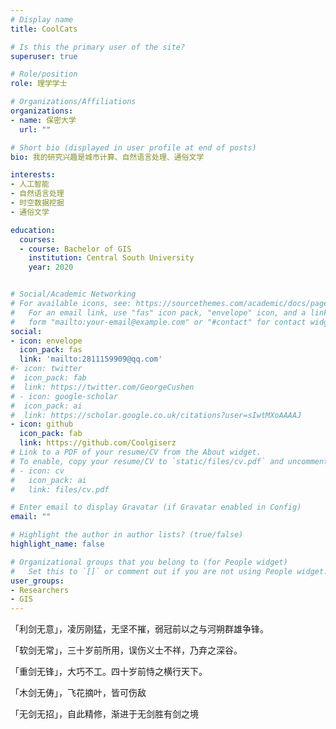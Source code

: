 ```yaml
---
# Display name
title: CoolCats

# Is this the primary user of the site?
superuser: true

# Role/position
role: 理学学士

# Organizations/Affiliations
organizations:
- name: 保密大学
  url: ""

# Short bio (displayed in user profile at end of posts)
bio: 我的研究兴趣是城市计算、自然语言处理、通俗文学

interests:
- 人工智能
- 自然语言处理
- 时空数据挖掘
- 通俗文学

education:
  courses:
  - course: Bachelor of GIS
    institution: Central South University
    year: 2020


# Social/Academic Networking
# For available icons, see: https://sourcethemes.com/academic/docs/page-builder/#icons
#   For an email link, use "fas" icon pack, "envelope" icon, and a link in the
#   form "mailto:your-email@example.com" or "#contact" for contact widget.
social:
- icon: envelope
  icon_pack: fas
  link: 'mailto:2811159909@qq.com'
#- icon: twitter
#  icon_pack: fab
#  link: https://twitter.com/GeorgeCushen
# - icon: google-scholar
#  icon_pack: ai
#  link: https://scholar.google.co.uk/citations?user=sIwtMXoAAAAJ
- icon: github
  icon_pack: fab
  link: https://github.com/Coolgiserz
# Link to a PDF of your resume/CV from the About widget.
# To enable, copy your resume/CV to `static/files/cv.pdf` and uncomment the lines below.
# - icon: cv
#   icon_pack: ai
#   link: files/cv.pdf

# Enter email to display Gravatar (if Gravatar enabled in Config)
email: ""

# Highlight the author in author lists? (true/false)
highlight_name: false

# Organizational groups that you belong to (for People widget)
#   Set this to `[]` or comment out if you are not using People widget.
user_groups:
- Researchers
- GIS
---
```

「利剑无意」，凌厉刚猛，无坚不摧，弱冠前以之与河朔群雄争锋。

「软剑无常」，三十岁前所用，误伤义士不祥，乃弃之深谷。

「重剑无锋」，大巧不工。四十岁前恃之横行天下。

「木剑无俦」，飞花摘叶，皆可伤敌

「无剑无招」，自此精修，渐进于无剑胜有剑之境